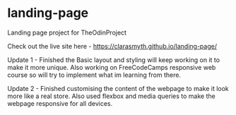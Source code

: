 # landing-page

Landing page project for TheOdinProject

Check out the live site here - https://clarasmyth.github.io/landing-page/

Update 1 - Finished the Basic layout and styling will keep working on it to make it more unique. Also working on FreeCodeCamps responsive web course so will try to implement what im learning from there.

Update 2 - Finished customising the content of the webpage to make it look more like a real store. Also used flexbox and media queries to make the webpage responsive for all devices.